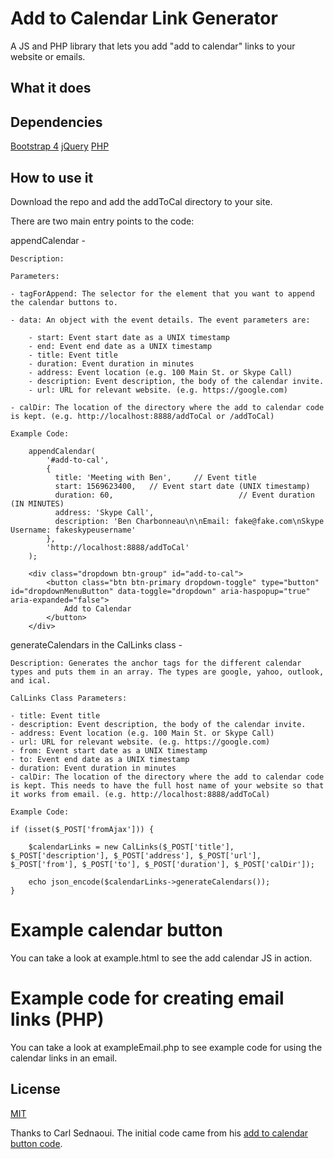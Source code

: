 # Add to Calendar Link Generator

A JS and PHP library that lets you add "add to calendar" links to your website or emails.

## What it does

## Dependencies
[Bootstrap 4](https://getbootstrap.com/docs/4.2)
[jQuery](https://jquery.com)
[PHP](https://www.php.net)

## How to use it
Download the repo and add the addToCal directory to your site.

There are two main entry points to the code:

appendCalendar - 
	
	Description: 
	
	Parameters:

	- tagForAppend: The selector for the element that you want to append the calendar buttons to.

	- data: An object with the event details. The event parameters are:
		
		- start: Event start date as a UNIX timestamp
		- end: Event end date as a UNIX timestamp
		- title: Event title 
	    - duration: Event duration in minutes
	    - address: Event location (e.g. 100 Main St. or Skype Call)
	    - description: Event description, the body of the calendar invite.
	    - url: URL for relevant website. (e.g. https://google.com)

	- calDir: The location of the directory where the add to calendar code is kept. (e.g. http://localhost:8888/addToCal or /addToCal)

	Example Code:

		appendCalendar(
			'#add-to-cal',
			{
	          title: 'Meeting with Ben',     // Event title
	          start: 1569623400,   // Event start date (UNIX timestamp)
	          duration: 60,                            // Event duration (IN MINUTES)
	          address: 'Skype Call',
	          description: 'Ben Charbonneau\n\nEmail: fake@fake.com\nSkype Username: fakeskypeusername'
	        },
	        'http://localhost:8888/addToCal'
        );

        <div class="dropdown btn-group" id="add-to-cal">
			<button class="btn btn-primary dropdown-toggle" type="button" id="dropdownMenuButton" data-toggle="dropdown" aria-haspopup="true" aria-expanded="false">
				Add to Calendar
			</button>
		</div>


generateCalendars in the CalLinks class - 

	Description: Generates the anchor tags for the different calendar types and puts them in an array. The types are google, yahoo, outlook, and ical.
	
	CalLinks Class Parameters:

	- title: Event title
	- description: Event description, the body of the calendar invite.
	- address: Event location (e.g. 100 Main St. or Skype Call)
	- url: URL for relevant website. (e.g. https://google.com)
	- from: Event start date as a UNIX timestamp
	- to: Event end date as a UNIX timestamp
	- duration: Event duration in minutes
	- calDir: The location of the directory where the add to calendar code is kept. This needs to have the full host name of your website so that it works from email. (e.g. http://localhost:8888/addToCal)

	Example Code:

	if (isset($_POST['fromAjax'])) {

		$calendarLinks = new CalLinks($_POST['title'], $_POST['description'], $_POST['address'], $_POST['url'], $_POST['from'], $_POST['to'], $_POST['duration'], $_POST['calDir']);

		echo json_encode($calendarLinks->generateCalendars());
	}

# Example calendar button

You can take a look at example.html to see the add calendar JS in action.

# Example code for creating email links (PHP)

You can take a look at exampleEmail.php to see example code for using the calendar links in an email.

## License

[MIT](http://opensource.org/licenses/MIT)

Thanks to Carl Sednaoui. The initial code came from his [add to calendar button code](https://github.com/carlsednaoui/add-to-calendar-buttons).